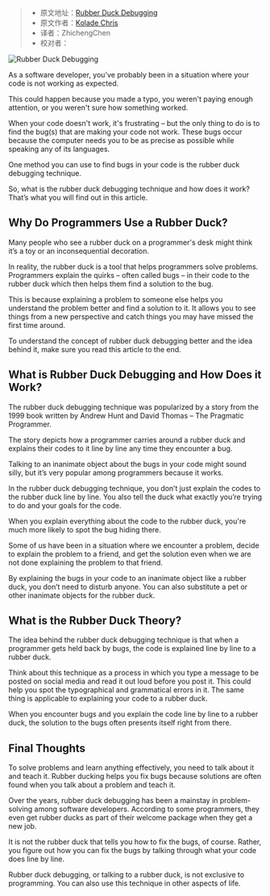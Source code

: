 > -  原文地址：[Rubber Duck Debugging](https://www.freecodecamp.org/news/rubber-duck-debugging/)
> -  原文作者：[Kolade Chris](https://www.freecodecamp.org/news/author/kolade/)
> -  译者：ZhichengChen
> -  校对者：

![Rubber Duck Debugging](https://www.freecodecamp.org/news/content/images/size/w2000/2022/04/duck-meet-gd27f1e256_1280.jpg)

As a software developer, you’ve probably been in a situation where your code is not working as expected.

This could happen because you made a typo, you weren't paying enough attention, or you weren't sure how something worked.

When your code doesn't work, it's frustrating – but the only thing to do is to find the bug(s) that are making your code not work. These bugs occur because the computer needs you to be as precise as possible while speaking any of its languages.

One method you can use to find bugs in your code is the rubber duck debugging technique.

So, what is the rubber duck debugging technique and how does it work? That’s what you will find out in this article.

## Why Do Programmers Use a Rubber Duck?

Many people who see a rubber duck on a programmer's desk might think it’s a toy or an inconsequential decoration.

In reality, the rubber duck is a tool that helps programmers solve problems. Programmers explain the quirks – often called bugs – in their code to the rubber duck which then helps them find a solution to the bug.

This is because explaining a problem to someone else helps you understand the problem better and find a solution to it. It allows you to see things from a new perspective and catch things you may have missed the first time around.

To understand the concept of rubber duck debugging better and the idea behind it, make sure you read this article to the end.

## What is Rubber Duck Debugging and How Does it Work?

The rubber duck debugging technique was popularized by a story from the 1999 book written by Andrew Hunt and David Thomas – The Pragmatic Programmer.

The story depicts how a programmer carries around a rubber duck and explains their codes to it line by line any time they encounter a bug.

Talking to an inanimate object about the bugs in your code might sound silly, but it’s very popular among programmers because it works.

In the rubber duck debugging technique, you don’t just explain the codes to the rubber duck line by line. You also tell the duck what exactly you’re trying to do and your goals for the code.

When you explain everything about the code to the rubber duck, you're much more likely to spot the bug hiding there.

Some of us have been in a situation where we encounter a problem, decide to explain the problem to a friend, and get the solution even when we are not done explaining the problem to that friend.

By explaining the bugs in your code to an inanimate object like a rubber duck, you don’t need to disturb anyone. You can also substitute a pet or other inanimate objects for the rubber duck.

## What is the Rubber Duck Theory?

The idea behind the rubber duck debugging technique is that when a programmer gets held back by bugs, the code is explained line by line to a rubber duck.

Think about this technique as a process in which you type a message to be posted on social media and read it out loud before you post it. This could help you spot the typographical and grammatical errors in it. The same thing is applicable to explaining your code to a rubber duck.

When you encounter bugs and you explain the code line by line to a rubber duck, the solution to the bugs often presents itself right from there.

## Final Thoughts

To solve problems and learn anything effectively, you need to talk about it and teach it. Rubber ducking helps you fix bugs because solutions are often found when you talk about a problem and teach it.

Over the years, rubber duck debugging has been a mainstay in problem-solving among software developers. According to some programmers, they even get rubber ducks as part of their welcome package when they get a new job.

It is not the rubber duck that tells you how to fix the bugs, of course. Rather, you figure out how you can fix the bugs by talking through what your code does line by line.

Rubber duck debugging, or talking to a rubber duck, is not exclusive to programming. You can also use this technique in other aspects of life.
